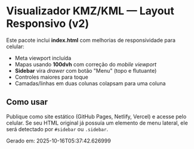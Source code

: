 # Visualizador KMZ/KML — Layout Responsivo (v2)
Este pacote inclui **index.html** com melhorias de responsividade para celular:
- Meta viewport incluída
- Mapas usando **100dvh** com correção do *mobile viewport*
- **Sidebar** vira *drawer* com botão "Menu" (topo e flutuante)
- Controles maiores para toque
- Camadas/linhas em duas colunas colapsam para uma coluna

## Como usar
Publique como site estático (GitHub Pages, Netlify, Vercel) e acesse pelo celular.
Se seu HTML original já possuía um elemento de menu lateral, ele será detectado por `#sidebar` ou `.sidebar`.

Gerado em: 2025-10-16T05:37:42.626999

